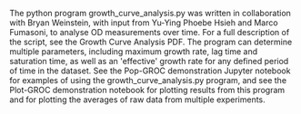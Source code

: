 The python program growth_curve_analysis.py was written in collaboration with Bryan Weinstein, with input from Yu-Ying Phoebe Hsieh and Marco Fumasoni, to analyse OD measurements over time. For a full description of the script, see the Growth Curve Analysis PDF. The program can determine multiple parameters, including maximum growth rate, lag time and saturation time, as well as an 'effective' growth rate for any defined period of time in the dataset.  See the Pop-GROC demonstration Jupyter notebook for examples of using the growth_curve_analysis.py program, and see the Plot-GROC demonstration notebook for plotting results from this program and for plotting the averages of raw data from multiple experiments.

